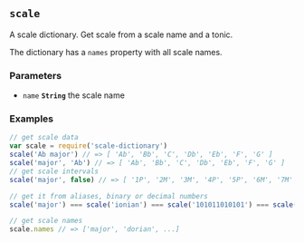 ## `scale`

A scale dictionary. Get scale from a scale name and a tonic.

The dictionary has a `names` property with all scale names.

### Parameters

* `name` **`String`** the scale name


### Examples

```js
// get scale data
var scale = require('scale-dictionary')
scale('Ab major') // => [ 'Ab', 'Bb', 'C', 'Db', 'Eb', 'F', 'G' ]
scale('major', 'Ab') // => [ 'Ab', 'Bb', 'C', 'Db', 'Eb', 'F', 'G' ]
// get scale intervals
scale('major', false) // => [ '1P', '2M', '3M', '4P', '5P', '6M', '7M' ]
```
```js
// get it from aliases, binary or decimal numbers
scale('major') === scale('ionian') === scale('101011010101') === scale(2773)
```
```js
// get scale names
scale.names // => ['major', 'dorian', ...]
```



